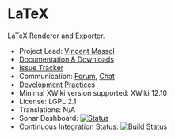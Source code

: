 # LaTeX

LaTeX Renderer and Exporter.

* Project Lead: [Vincent Massol](https://www.xwiki.org/xwiki/bin/view/XWiki/VincentMassol)
* [Documentation & Downloads](https://extensions.xwiki.org/xwiki/bin/view/Extension/LaTeX)
* [Issue Tracker](https://jira.xwiki.org/browse/LATEX)
* Communication: [Forum](https://dev.xwiki.org/xwiki/bin/view/Community/Discuss), [Chat](https://dev.xwiki.org/xwiki/bin/view/Community/Chat)
* [Development Practices](https://dev.xwiki.org)
* Minimal XWiki version supported: XWiki 12.10
* License: LGPL 2.1
* Translations: N/A
* Sonar Dashboard: [![Status](https://sonarcloud.io/api/project_badges/measure?project=org.xwiki.contrib.latex:latex&metric=alert_status)](https://sonarcloud.io/dashboard?id=org.xwiki.contrib.latex:latex)
* Continuous Integration Status: [![Build Status](https://ci.xwiki.org/job/XWiki%20Contrib/job/latex/job/master/badge/icon)](https://ci.xwiki.org/job/XWiki%20Contrib/job/latex/job/master/)
